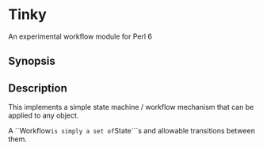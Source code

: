 # Tinky

An experimental workflow module for Perl 6

## Synopsis

## Description

This implements a simple state machine / workflow mechanism that can be
applied to any object.

A ``Workflow``` is simply a set of ```State```s and allowable transitions
between them.



